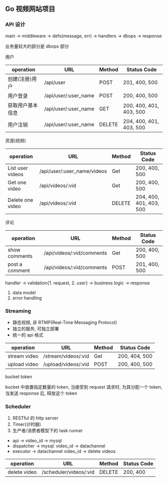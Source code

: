 ## Go 视频网站项目

### API 设计

main -> middleware -> defs(message, err) -> handlers -> dbops -> response

业务量较大的部分是 dbops 部分

用户

| operation        | URL                  | Method | Status Code             |
|------------------|----------------------|--------|-------------------------|
| 创建(注册)用户   | /api/user            | POST   | 201, 400, 500           |
| 用户登录         | /api/user/:user_name | POST   | 200, 400, 500           |
| 获取用户基本信息 | /api/user/:user_name | GET    | 200, 400, 401, 403, 500 |
| 用户注销         | /api/user/:user_name | DELETE | 204, 400, 401, 403, 500 |

资源(视频)

| operation        | URL                         | Method | Status Code             |
|------------------|-----------------------------|--------|-------------------------|
| List user videos | /api/user/:user_name/videos | Get    | 200, 400, 500           |
| Get one video    | /api/videos/:vid            | Get    | 200, 400, 500           |
| Delete one video | /api/videos/:vid            | DELETE | 204, 400, 401, 403, 500 |

评论

| operation        | URL                                   | Method | Status Code             |
|------------------|---------------------------------------|--------|-------------------------|
| show comments    | /api/videos/:vid/comments             | Get    | 200, 400, 500           |
| post a comment   | /api/videos/:vid/comments             | POST   | 201, 400, 500           |

handler -> validation{1. request, 2. user} -> business logic -> response
1. data model
2. error handling


### Streaming

* 静态视频, 非 RTMP(Real-Time Messaging Protocol)
* 独立的服务, 可独立部署
* 统一的 api 格式

| operation    | URL                 | Method | Status Code   |
|--------------|---------------------|--------|---------------|
| stream video | /stream/videos/:vid | Get    | 200, 404, 500 |
| upload video | /upload/videos/:vid | POST   | 200, 400, 500 |

bucket token

bucket 中放置指定数量的 token, 当接受到 request 请求时, 为其分配一个 token,
当发送 response 后, 释放这个 token


### Scheduler

1. RESTful 的 http server
2. Timer(计时器)
3. 生产者/消费者模型下的 task runner

* api -> video_id -> mysql
* dispatcher -> mysql: video_id -> datachannel
* executor -> datachannel video_id -> delete videos

| operation    | URL                    | Method | Status Code |
|--------------|------------------------|--------|-------------|
| delete video | /scheduler/videos/:vid | DELETE | 200, 400    |
